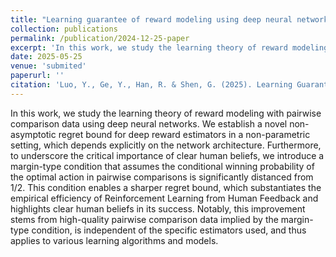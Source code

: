 ```yaml
---
title: "Learning guarantee of reward modeling using deep neural networks"
collection: publications
permalink: /publication/2024-12-25-paper
excerpt: 'In this work, we study the learning theory of reward modeling with pairwise comparison data using deep neural networks. We establish a novel non-asymptotic regret bound for deep reward estimators in a non-parametric setting, which depends explicitly on the network architecture. Furthermore, to underscore the critical importance of clear human beliefs, we introduce a margin-type condition that assumes the conditional winning probability of the optimal action in pairwise comparisons is significantly distanced from 1/2. This condition enables a sharper regret bound, which substantiates the empirical efficiency of Reinforcement Learning from Human Feedback and highlights clear human beliefs in its success. Notably, this improvement stems from high-quality pairwise comparison data implied by the margin-type condition, is independent of the specific estimators used, and thus applies to various learning algorithms and models.'
date: 2025-05-25
venue: 'submited'
paperurl: ''
citation: 'Luo, Y., Ge, Y., Han, R. & Shen, G. (2025). Learning Guarantee of Reward Modeling Using Deep Neural Networks. arXiv preprint arXiv:2505.06601.'
---
```


In this work, we study the learning theory of reward modeling with pairwise comparison data using deep neural networks. We establish a novel non-asymptotic regret bound for deep reward estimators in a non-parametric setting, which depends explicitly on the network architecture. Furthermore, to underscore the critical importance of clear human beliefs, we introduce a margin-type condition that assumes the conditional winning probability of the optimal action in pairwise comparisons is significantly distanced from 1/2. This condition enables a sharper regret bound, which substantiates the empirical efficiency of Reinforcement Learning from Human Feedback and highlights clear human beliefs in its success. Notably, this improvement stems from high-quality pairwise comparison data implied by the margin-type condition, is independent of the specific estimators used, and thus applies to various learning algorithms and models.